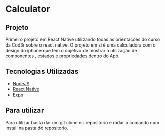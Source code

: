 # Calculator


<h2>Projeto</h2>
<p>Primeiro projeto em React Native utilizando todas as orientações do curso da Cod3r sobre o react native. O projeto em si é uma calculadora com o design do iphone que tem o objetivo de mostrar a utilização de componentes , estados e propriedades dentro do App.</p>

<h2>Tecnologias Utilizadas</h2>
<ul>
  <li><a href="nodejs.org">NodeJS</a></li>
  <li><a href="https://reactnative.dev/">React Native</a></li>
  <li><a href="expo.io">Expo</a></li>
</ul>

<h2>Para utilizar</h2>
<p>Para utilizar basta dar um git clone no repositorio e rodar o comando npm install na pasta do repositorio.</p>




